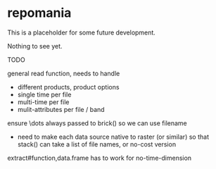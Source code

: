 repomania
=========================================
This is a placeholder for some future development. 

Nothing to see yet. 

TODO

general read function, needs to handle
 - different products, product options
 - single time per file
 - multi-time per file
 - mulit-attributes per file / band

ensure \dots always passed to brick() so we can use filename
- need to make each data source native to raster (or similar) so that
stack() can take a list of file names, or no-cost version

extract#function,data.frame has to work for no-time-dimension



